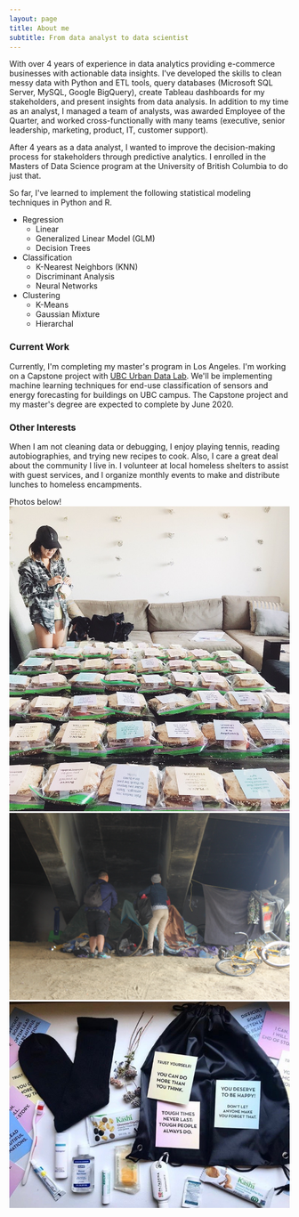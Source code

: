```yaml
---
layout: page
title: About me
subtitle: From data analyst to data scientist
---
```


With over 4 years of experience in data analytics providing e-commerce businesses with actionable data insights. I've developed the skills to clean messy data with Python and ETL tools, query databases (Microsoft SQL Server, MySQL, Google BigQuery), create Tableau dashboards for my stakeholders, and present insights from data analysis. In addition to my time as an analyst, I managed a team of analysts, was awarded Employee of the Quarter, and worked cross-functionally with many teams (executive, senior leadership, marketing, product, IT, customer support).  

After 4 years as a data analyst, I wanted to improve the decision-making process for stakeholders through predictive analytics. I enrolled in the Masters of Data Science program at the University of British Columbia to do just that.

So far, I've learned to implement the following statistical modeling techniques in Python and R.
  - Regression
    - Linear
    - Generalized Linear Model (GLM)
    - Decision Trees
  - Classification
    - K-Nearest Neighbors (KNN)
    - Discriminant Analysis
    - Neural Networks
  - Clustering
    - K-Means
    - Gaussian Mixture
    - Hierarchal

### Current Work
Currently, I'm completing my master's program in Los Angeles. I'm working on a Capstone project with [UBC Urban Data Lab](https://urbandatalab.io/project/analyzing-ubc-building-energy-use/). We'll be implementing machine learning techniques for end-use classification of sensors and energy forecasting for buildings on UBC campus. The Capstone project and my master's degree are expected to complete by June 2020.

### Other Interests
When I am not cleaning data or debugging, I enjoy playing tennis, reading autobiographies, and trying new recipes to cook. Also, I care a great deal about the community I live in. I volunteer at local homeless shelters to assist with guest services, and I organize monthly events to make and distribute lunches to homeless encampments.

Photos below!  
![](/assets/img/aboutme/1.jpg)![](/assets/img/aboutme/2.jpg)![](/assets/img/aboutme/3.jpg)
